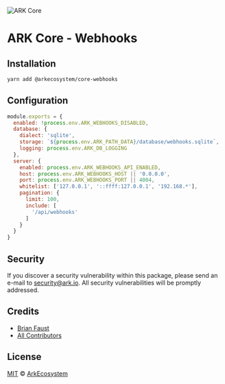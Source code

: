 ![ARK Core](https://i.imgur.com/1aP6F2o.png)

# ARK Core - Webhooks

## Installation

```bash
yarn add @arkecosystem/core-webhooks
```

## Configuration

```js
module.exports = {
  enabled: !process.env.ARK_WEBHOOKS_DISABLED,
  database: {
    dialect: 'sqlite',
    storage: `${process.env.ARK_PATH_DATA}/database/webhooks.sqlite`,
    logging: process.env.ARK_DB_LOGGING
  },
  server: {
    enabled: process.env.ARK_WEBHOOKS_API_ENABLED,
    host: process.env.ARK_WEBHOOKS_HOST || '0.0.0.0',
    port: process.env.ARK_WEBHOOKS_PORT || 4004,
    whitelist: ['127.0.0.1', '::ffff:127.0.0.1', '192.168.*'],
    pagination: {
      limit: 100,
      include: [
        '/api/webhooks'
      ]
    }
  }
}
```

## Security

If you discover a security vulnerability within this package, please send an e-mail to security@ark.io. All security vulnerabilities will be promptly addressed.

## Credits

- [Brian Faust](https://github.com/faustbrian)
- [All Contributors](../../../../contributors)

## License

[MIT](LICENSE) © [ArkEcosystem](https://ark.io)
